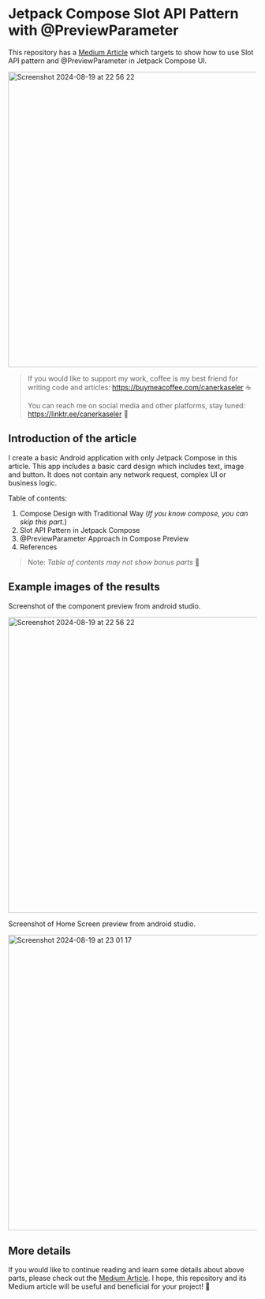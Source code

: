 # Jetpack Compose Slot API Pattern with @PreviewParameter

This repository has a [Medium Article](https://medium.com/kotlin-academy/slot-api-pattern-previewparameter-in-jetpack-compose-6308e46155e8) which targets to show how to use Slot API pattern and @PreviewParameter in Jetpack Compose UI.

<img width="600" alt="Screenshot 2024-08-19 at 22 56 22" src="https://github.com/user-attachments/assets/8f828a6d-b5bb-47ed-83fd-3d2cc56f638b">


> If you would like to support my work, coffee is my best friend for writing code and articles: https://buymeacoffee.com/canerkaseler ☕️
>
> You can reach me on social media and other platforms, stay tuned: https://linktr.ee/canerkaseler 🤝

## Introduction of the article

I create a basic Android application with only Jetpack Compose in this article. This app includes a basic card design which includes text, image and button. It does not contain any network request, complex UI or business logic.

Table of contents:
1. Compose Design with Traditional Way (_If you know compose, you can skip this part._)
2. Slot API Pattern in Jetpack Compose
3. @PreviewParameter Approach in Compose Preview
4. References

> Note: _Table of contents may not show bonus parts_ 🎁

## Example images of the results

Screenshot of the component preview from android studio.

<img width="600" alt="Screenshot 2024-08-19 at 22 56 22" src="https://github.com/user-attachments/assets/4cc26d56-db4b-464a-9a0b-1bfe58007100">

Screenshot of Home Screen preview from android studio.

<img width="600" alt="Screenshot 2024-08-19 at 23 01 17" src="https://github.com/user-attachments/assets/39e69091-0aaa-498c-8c98-5eb9e8f76f5d">

## More details

If you would like to continue reading and learn some details about above parts, please check out the [Medium Article](https://medium.com/kotlin-academy/slot-api-pattern-previewparameter-in-jetpack-compose-6308e46155e8). I hope, this repository and its Medium article will be useful and beneficial for your project! 🙌
